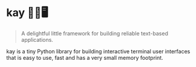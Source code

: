 # kay 🧓🏾🖥️

> A delightful little framework for building reliable text-based applications.

kay is a tiny Python library for building interactive terminal user interfaces
that is easy to use, fast and has a very small memory footprint.
